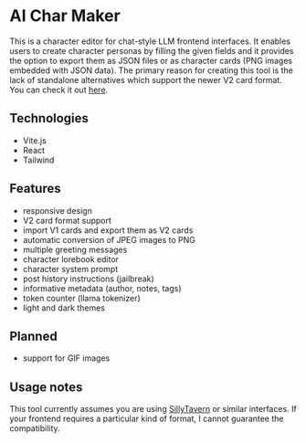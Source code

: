 
# AI Char Maker

This is a character editor for chat-style LLM frontend interfaces. It enables users to create character personas by filling the given fields and it provides the option to export them as JSON files or as character cards (PNG images embedded with JSON data). The primary reason for creating this tool is the lack of standalone alternatives which support the newer V2 card format. You can check it out [here](https://char-maker.vercel.app/).


## Technologies

- Vite.js
- React
- Tailwind

## Features

- responsive design
- V2 card format support
- import V1 cards and export them as V2 cards
- automatic conversion of JPEG images to PNG
- multiple greeting messages
- character lorebook editor
- character system prompt
- post history instructions (jailbreak)
- informative metadata (author, notes, tags)
- token counter (llama tokenizer)
- light and dark themes
## Planned

- support for GIF images
## Usage notes

This tool currently assumes you are using [SillyTavern](https://sillytavernai.com) or similar interfaces. If your frontend requires a particular kind of format, I cannot guarantee the compatibility.
